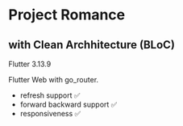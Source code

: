 # Project Romance

## with Clean Archhitecture (BLoC)

Flutter 3.13.9

Flutter Web with go_router.

- refresh support ✅
- forward backward support ✅
- responsiveness ✅
